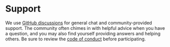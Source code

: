 # Support

We use [GitHub discussions](https://github.com/SaladTechnologies/salad-cloud-imds-sdk-python/discussions) for general chat and community-provided support. The community often chimes in with helpful advice when you have a question, and you may also find yourself providing answers and helping others. Be sure to review the [code of conduct](./CODE_OF_CONDUCT.md) before participating.
